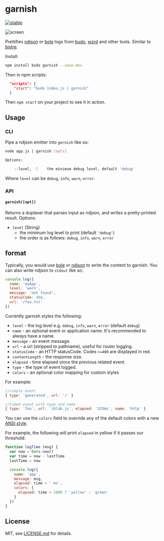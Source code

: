 # garnish

[![stable](http://badges.github.io/stability-badges/dist/stable.svg)](http://github.com/badges/stability-badges)

![screen](http://i.imgur.com/a6lMvDY.png)

Prettifies [ndjson](http://ndjson.org/) or [bole](https://github.com/rvagg/bole) logs from [budo](https://github.com/mattdesl/budo), [wzrd](https://github.com/maxogden/wzrd/) and other tools. Similar to [bistre](https://github.com/hughsk/bistre).

Install:

```sh
npm install budo garnish --save-dev
```

Then in npm scripts:

```json
  "scripts": {
    "start": "budo index.js | garnish"
  }
```

Then `npm start` on your project to see it in action.

## Usage

### CLI

Pipe a ndjson emitter into `garnish` like so:

```sh
node app.js | garnish [opts]

Options:

    --level, -l    the minimum debug level, default 'debug'
```

Where `level` can be `debug`, `info`, `warn`, `error`.

### API

#### `garnish([opt])`

Returns a duplexer that parses input as ndjson, and writes a pretty-printed result. Options:

- `level` (String)
  - the minimum log level to print (default `'debug'`)
  - the order is as follows: `debug`, `info`, `warn`, `error`

## format

Typically, you would use [bole](https://github.com/rvagg/bole) or [ndjson](https://www.npmjs.com/package/ndjson) to write the content to garnish. You can also write ndjson to `stdout` like so:

```js
console.log({
  name: 'myApp',
  level: 'warn',
  message: 'not found',
  statusCode: 404,
  url: '/foo.txt'
})
```

Currently garnish styles the following:

- `level` - the log level e.g. `debug`, `info`, `warn`, `error` (default `debug`)
- `name` - an optional event or application name. It's recommended to always have a name.
- `message` - an event message.
- `url` - a url (stripped to pathname), useful for router logging.
- `statusCode` - an HTTP statusCode. Codes `>=400` are displayed in red.
- `contentLength` - the response size.
- `elapsed` - time elapsed since the previous related event.
- `type` - the type of event logged.
- `colors` - an optional color mapping for custom styles

For example:

```js
//simple event
{ type: 'generated', url: '/' }

//timed event with type and name
{ type: 'foo', url: '/blah.js', elapsed: '325ms', name: 'http' }
```

You can use the `colors` field to override any of the default colors with a new [ANSI style](https://github.com/chalk/ansi-styles).

For example, the following will print `elapsed` in yellow if it passes our threshold:

```js
function logTime (msg) {
  var now = Date.now()
  var time = now - lastTime
  lastTime = now

  console.log({
    name: 'app',
    message: msg,
    elapsed: time + ' ms',
    colors: {
      elapsed: time > 1000 ? 'yellow' : 'green'
    }
  })
}

```

## License

MIT, see [LICENSE.md](http://github.com/mattdesl/garnish/blob/master/LICENSE.md) for details.
